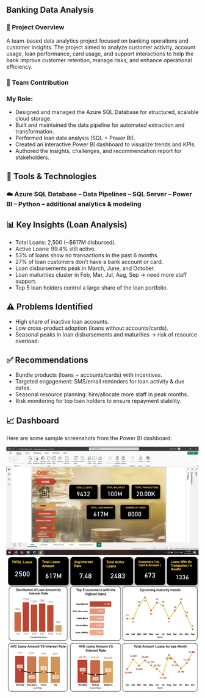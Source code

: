 ## Banking Data Analysis
### 📌 Project Overview
A team-based data analytics project focused on banking operations and customer insights. The project aimed to analyze customer activity, account usage, loan performance, card usage, and support interactions to help the bank improve customer retention, manage risks, and enhance operational efficiency.
### 👥 Team Contribution
### My Role:
- Designed and managed the Azure SQL Database for structured, scalable cloud storage.
- Built and maintained the data pipeline for automated extraction and transformation.
- Performed loan data analysis (SQL + Power BI).
- Created an interactive Power BI dashboard to visualize trends and KPIs.
- Authored the insights, challenges, and recommendation report for stakeholders.
## 🔧 Tools & Technologies
### ☁️ Azure SQL Database – Data Pipelines – SQL Server – Power BI –  Python  – additional analytics & modeling
## 📊 Key Insights (Loan Analysis)

- Total Loans: 2,500 (~$617M disbursed).
- Active Loans: 99.4% still active.
- 53% of loans show no transactions in the past 6 months.
- 27% of loan customers don’t have a bank account or card.
- Loan disbursements peak in March, June, and October.
- Loan maturities cluster in Feb, Mar, Jul, Aug, Sep → need more staff support.
- Top 5 loan holders control a large share of the loan portfolio.

## ⚠️ Problems Identified

- High share of inactive loan accounts.
- Low cross-product adoption (loans without accounts/cards).
- Seasonal peaks in loan disbursements and maturities → risk of resource overload.

## ✅ Recommendations

- Bundle products (loans + accounts/cards) with incentives.
- Targeted engagement: SMS/email reminders for loan activity & due dates.
- Seasonal resource planning: hire/allocate more staff in peak months.
- Risk monitoring for top loan holders to ensure repayment stability.

## 📈 Dashboard  
Here are some sample screenshots from the Power BI dashboard:  

![Dashboard Overview](images/2025-08-13(10).png)  
![Loan Insights](images/loanpage.jpeg)  
